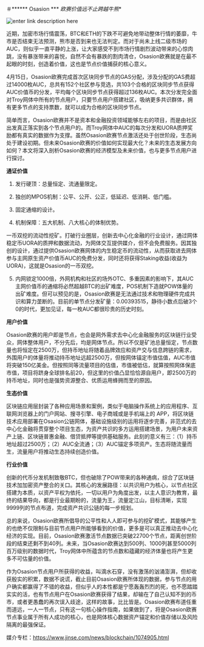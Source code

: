 ＃****** Osasion *** *欧赛价值远不止跨越牛熊** 


![enter link description here](https://github.com/AUC-IO/AUC--publicity/blob/main/%E5%B0%81%E9%9D%A2%E5%9B%BE%E7%89%87/0423%E7%BB%8F%E6%B5%8E%E6%A8%A1%E5%9E%8B.jpg)

近期，加密市场行情震荡，BTC和ETH的下跌不可避免地带动整体行情的萎靡，牛市是否结束无法预测，熊市是否到来也无法判定。而对于尚未上线二级市场的AUC，则似乎一直平静的上涨，让大家感受不到市场行情剧烈波动带来的心惊肉跳，没有暴涨带来的喜悦，自然不会有暴跌的割肉清仓，Osasion欧赛就是在最不起眼的时刻，创造着价值，这也是节点价值捕获的核心意义。

4月15日，Osasion欧赛完成首次区块同步节点的GAS分配，涉及分配的GAS费超过14000枚AUC，总共有152个社区参与竞选，共103个合格的区块同步节点获得AUC价值币的分发，平均每个区块同步节点获得超过136枚AUC。本次分发完全面对Troy网体中所有的节点用户，只要节点用户搭建社区，吸纳更多共识群体，拥有更多节点的支持票数，就可以成为合格的区块同步节点。

简单而言，Osasion欧赛并不是资本和金融投资领域能够左右的项目，而是由社区出发真正落实到各个节点用户的。而Troy网体中AUC的每次分发和UORA质押奖励都有真实的数据作为支撑。虽然Osasion欧赛节点激活还处于创世阶段，生态尚处于建设初期。但未来Osasion欧赛的价值如何实现最大化？未来的生态发展方向如何？本文将深入剖析Osasion欧赛的经济模型及未来价值，也与更多节点用户进行探讨。

**通证价值**

1. 发行硬顶：总量恒定、流通量限定。

2. 独创的MPOS机制：公平、公开、公正，低延迟、低消耗、低门槛。

3. 固定通缩的设计。

4. 机制保障：五大机制、八大核心的体制优势。

一币双挖的流动性挖矿。打破行业圈层，创新去中心化金融的行业设计，通过网体稳定币UORA的质押和数据流动，为网体交互提供媒介，但不会免费服务。因其独创的设计，通过提供Osasion欧赛网体的内生稳定币的流动性，从而获取进去网体参与主网原生资产价值币AUC的免费分发，同时还将获得Staking收益(收益为UORA)，这就是Osasion的一币双挖。

5. 内网锁定1000倍，外网机构和社区的场外OTC、多重因素的影响下，其AUC主网价值币的通缩将必然超越BTC的出矿难度，POS机制下造就POW体量的出矿难度。但可以预见的是，Osasion欧赛是无法通过技术和物理硬件完成共识和算力垄断的。目前的单节点分发矿量：0.00393515，静待小数点后破3个0的时代，更加见证，每一枚AUC都很珍贵的历史时刻。

**用户价值**

Osasion欧赛的用户即是节点，也会是网外需求去中心化金融服务的区块链行业受众，网体整体用户，不分先后，均是网体节点。所以不仅是矿池总量恒定，节点数量也将恒定在2500万，但持币地址将随着品牌效应和资产交与信息跨链的需求，外围用户的体量将推动持币地址远超2500万，但按网体锚定市值估值，AUC市值将突破150亿美金。但按照同等流量项目的估值，市值被低估，就算按照网体保底市值，项目将跻身全球排名前20，但这里的价值凸显恰恰源自用户，即2500万的持币地址，同时也是强势资源整合、优质运用蜂拥而至的原因。

**生态价值**

区块链应用层封装了各种应用场景和案例，类似于电脑操作系统上的应用程序、互联网浏览器上的门户网站、搜寻引擎、电子商城或是手机端上的 APP，将区块链技术应用部署在Osasion公链网体，基础设施级别的运用将逐步完善，非范式的去中心化金融将贯穿整个项目生态，为资产共识的多方运用搭建场景，为用户未来资产上链、区块链普惠金融、借贷抵押等提供基础服务。此刻的意义有三：（1）持币地址超过2500万；（2）AUC全流通；（3）AUC锚定多项资产。生态将随流量而生，流量用户将推动生态持续创造价值。

**行业价值**

创新的代币分发机制致敬BTC，但也破除了POW带来的各种通病，综合了区块链技术加加密资产整合的关口。其核心的发展路径：以共识用户为核心，以节点社区搭建为本质，以资产平权为依托，一切以用户为角度出发，以主人意识为教育，最终的结果导向，都是行业最期盼的，流量为王，流量定江山，目标清晰，实现9999列的节点布道，完成资产共识公链的每一步规划。

总的来说，Osasion欧赛所倡导的公平性和人人即可参与的挖矿模式，其能够产生的也绝不仅限制与目前节点用户所能够看到的价值，更多是可以真正推动去中心化经济的实现。目前，Osasion欧赛激活节点数据已突破22700个节点，距离创世阶段的结束还剩不到40列。未来，当Osasion欧赛达到500列、1000列甚至5000列百万级别的数据时代，Troy网体中所蕴含的节点数和蕴藏的经济体量也将产生更多不可估量的价值。

作为Osasion节点用户所获得的收益，叫滴水石穿，没有激荡的汹涌澎湃，但却收获殷实的积累，数据不说谎，截止目前Osasion欧赛所体现的数据，参与节点的用户确实都赢得了不错的收益，但似乎人的本性都是宁愿轰轰烈烈的死，也不愿踏踏实实的活，也有节点用户在Osasion欧赛获得了结果，却输在了自己认知不到的币市，或者更愚蠢的再次误入歧途，这样的故事，比比皆是。Osasion欧赛布道任重而道远，一人一节点，只有这一句核心操作指南，如果做到了，将是Osasion欧赛节点事业属于所有人成功的核心，也是网体核心数据资产锚定和价值存储以及风险隔离的最强保证。

媒介专栏：https://www.jinse.com/news/blockchain/1074905.html

